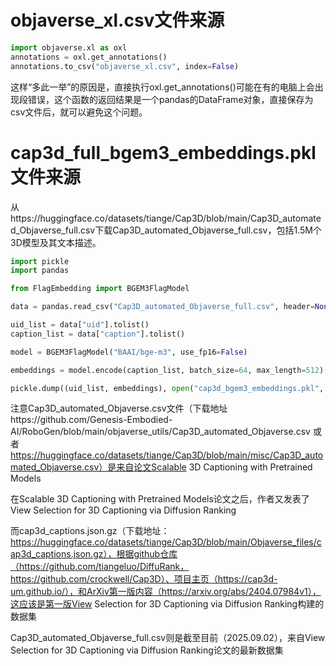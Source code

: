 # objaverse_xl.csv文件来源

```python
import objaverse.xl as oxl
annotations = oxl.get_annotations()
annotations.to_csv("objaverse_xl.csv", index=False)
```

这样“多此一举”的原因是，直接执行oxl.get_annotations()可能在有的电脑上会出现段错误，这个函数的返回结果是一个pandas的DataFrame对象，直接保存为csv文件后，就可以避免这个问题。

# cap3d_full_bgem3_embeddings.pkl文件来源

从https://huggingface.co/datasets/tiange/Cap3D/blob/main/Cap3D_automated_Objaverse_full.csv下载Cap3D_automated_Objaverse_full.csv，包括1.5M个3D模型及其文本描述。

```python
import pickle
import pandas

from FlagEmbedding import BGEM3FlagModel

data = pandas.read_csv("Cap3D_automated_Objaverse_full.csv", header=None, names=["uid", "caption"])

uid_list = data["uid"].tolist()
caption_list = data["caption"].tolist()

model = BGEM3FlagModel("BAAI/bge-m3", use_fp16=False)

embeddings = model.encode(caption_list, batch_size=64, max_length=512)["dense_vecs"]

pickle.dump((uid_list, embeddings), open("cap3d_bgem3_embeddings.pkl", "wb"))
```

注意Cap3D_automated_Objaverse.csv文件（下载地址https://github.com/Genesis-Embodied-AI/RoboGen/blob/main/objaverse_utils/Cap3D_automated_Objaverse.csv 或者 https://huggingface.co/datasets/tiange/Cap3D/blob/main/misc/Cap3D_automated_Objaverse.csv）是来自论文Scalable 3D Captioning with Pretrained Models

在Scalable 3D Captioning with Pretrained Models论文之后，作者又发表了View Selection for 3D Captioning via Diffusion Ranking

而cap3d_captions.json.gz（下载地址：https://huggingface.co/datasets/tiange/Cap3D/blob/main/Objaverse_files/cap3d_captions.json.gz），根据github仓库（https://github.com/tiangeluo/DiffuRank，https://github.com/crockwell/Cap3D）、项目主页（https://cap3d-um.github.io/），和ArXiv第一版内容（https://arxiv.org/abs/2404.07984v1），这应该是第一版View Selection for 3D Captioning via Diffusion Ranking构建的数据集

Cap3D_automated_Objaverse_full.csv则是截至目前（2025.09.02），来自View Selection for 3D Captioning via Diffusion Ranking论文的最新数据集